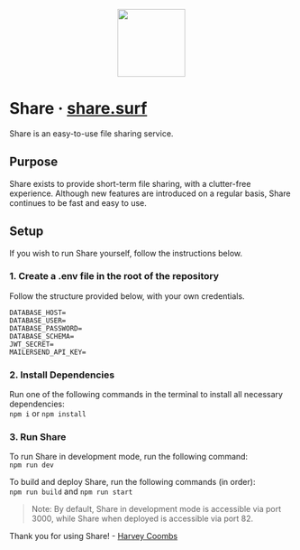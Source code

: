 <p align="center"><img src="https://share.surf/images/icon.png" width="120" /></p>

# Share &middot; [share.surf](https://share.surf/)

Share is an easy-to-use file sharing service.

## Purpose
Share exists to provide short-term file sharing, with a clutter-free experience. Although new features are introduced on a regular basis, Share continues to be fast and easy to use.

## Setup
If you wish to run Share yourself, follow the instructions below.

### 1. Create a .env file in the root of the repository
Follow the structure provided below, with your own credentials.
```
DATABASE_HOST=
DATABASE_USER=
DATABASE_PASSWORD=
DATABASE_SCHEMA=
JWT_SECRET=
MAILERSEND_API_KEY=
```

### 2. Install Dependencies
Run one of the following commands in the terminal to install all necessary dependencies:
<br/>
```npm i``` or ```npm install```

### 3. Run Share
To run Share in development mode, run the following command:
<br/>
```npm run dev```

To build and deploy Share, run the following commands (in order):
<br/>
```npm run build``` and ```npm run start```

> Note: By default, Share in development mode is accessible via port 3000, while Share when deployed is accessible via port 82.

Thank you for using Share! - [Harvey Coombs](https://harveycoombs.com/)
